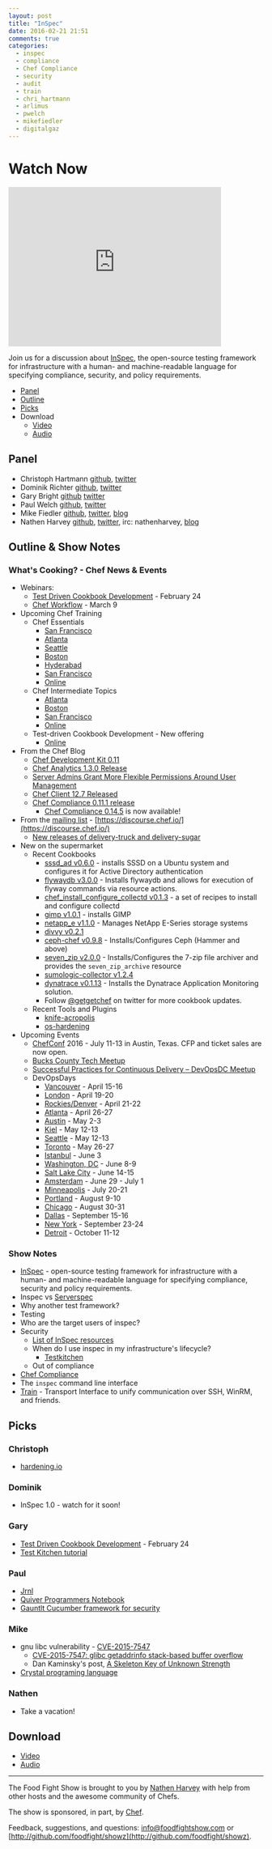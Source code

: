 ```yaml
---
layout: post
title: "InSpec"
date: 2016-02-21 21:51
comments: true
categories:
  - inspec
  - compliance
  - Chef Compliance
  - security
  - audit
  - train
  - chri_hartmann
  - arlimus
  - pwelch
  - mikefiedler
  - digitalgaz
---
```


# Watch Now

<iframe width="420" height="315" src="http://www.youtube.com/embed/RraZsq6C42s" frameborder="0" allowfullscreen></iframe>

Join us for a discussion about [InSpec](http://github.com/chef/inspec), the open-source testing framework for infrastructure with a human- and machine-readable language for specifying compliance, security, and policy requirements.

* [Panel](http://foodfightshow.org/2016/02/inspec.html#panel)
* [Outline](http://foodfightshow.org/2016/02/inspec.html#outline)
* [Picks](http://foodfightshow.org/2016/02/inspec.html#picks)
* Download
  * [Video](http://www.youtube.com/embed/RraZsq6C42s)
  * [Audio](http://traffic.libsyn.com/foodfight/foodfight-99-inspec.mp3)

<!-- more -->

Panel<a name="panel"></a>
-----

* Christoph Hartmann [github](https://github.com/chris-rock), [twitter](https://twitter.com/chri_hartmann)
* Dominik Richter [github](https://github.com/arlimus), [twitter](https://twitter.com/arlimus)
* Gary Bright [github](https://github.com/username-is-already-taken2) [twitter](https://twitter.com/digitalgaz)
* Paul Welch [github](https://github.com/pwelch), [twitter](https://twitter.com/pwelch)
* Mike Fiedler [github](http://github.com/miketheman), [twitter](http://twitter.com/mikefiedler), [blog](http://www.miketheman.net)
* Nathen Harvey [github](http://github.com/nathenharvey), [twitter](http://twitter.com/nathenharvey), irc: nathenharvey, [blog](http://nathenharvey.com)

Outline & Show Notes<a name="outline"></a>
-------

### What's Cooking? - Chef News & Events

* Webinars:
  * [Test Driven Cookbook Development](https://www.chef.io/blog/event/webinar-test-driven-cookbook-development/) - February 24
  * [Chef Workflow](https://www.chef.io/blog/event/webinar-chef-workflow) - March 9
* Upcoming Chef Training
  * Chef Essentials
    * [San Francisco](https://www.chef.io/blog/event/chef-essentials-san-francisco-5)
    * [Atlanta](https://www.chef.io/blog/event/chef-essentials-atlanta-2)
    * [Seattle](https://www.chef.io/blog/event/chef-essentials-seattle-6/)
    * [Boston](https://www.chef.io/blog/event/chef-essentials-boston-2/)
    * [Hyderabad](https://www.chef.io/blog/event/chef-essentials-hyderabad-2/)
    * [San Francisco](https://www.chef.io/blog/event/chef-essentials-san-francisco-6/)
    * [Online](https://www.chef.io/blog/venue/online-61/)
  * Chef Intermediate Topics
    * [Atlanta](https://www.chef.io/blog/event/chef-intermediate-topics-atlanta-6)
    * [Boston](https://www.chef.io/blog/event/chef-intermediate-topics-boston-4/)
    * [San Francisco](https://www.chef.io/blog/event/chef-intermediate-topics-san-francisco-17/)
    * [Online](https://www.chef.io/blog/venue/online-64/)
  * Test-driven Cookbook Development - New offering
    * [Online](https://www.chef.io/blog/event/test-driven-cookbook-development-online-europe/)
* From the Chef Blog
  * [Chef Development Kit 0.11](https://www.chef.io/blog/2016/02/19/chefdk-0-11-release-announcement/)
  * [Chef Analytics 1.3.0 Release](https://www.chef.io/blog/2016/02/18/chef-analytics-1-3-0-release/)
  * [Server Admins Grant More Flexible Permissions Around User Management](https://www.chef.io/blog/2016/02/18/server-admins-grant-more-flexible-permissions-around-user-management/)
  * [Chef Client 12.7 Released](https://www.chef.io/blog/2016/02/12/chef-client-12-7-released/)
  * [Chef Compliance 0.11.1 release](https://www.chef.io/blog/2016/02/09/chef-compliance-0-11-1-release/)
    * [Chef Compliance 0.14.5](https://downloads.chef.io/compliance/) is now available!
* From the [mailing list](https://discourse.chef.io/) - [https://discourse.chef.io/](https://discourse.chef.io/)
  * [New releases of delivery-truck and delivery-sugar](https://discourse.chef.io/t/new-releases-of-delivery-truck-and-delivery-sugar/7846)
* New on the supermarket
  * Recent Cookbooks
    * [sssd_ad v0.6.0](https://supermarket.chef.io/cookbooks/sssd_ad) -  installs SSSD on a Ubuntu system and configures it for Active Directory authentication
    * [flywaydb v3.0.0](https://supermarket.chef.io/cookbooks/flywaydb) - Installs flywaydb and allows for execution of flyway commands via resource actions.
    * [chef_install_configure_collectd v0.1.3](https://supermarket.chef.io/cookbooks/chef_install_configure_collectd) - a set of recipes to install and configure collectd
    * [gimp v1.0.1](https://supermarket.chef.io/cookbooks/gimp) - installs GIMP
    * [netapp_e v1.1.0](https://supermarket.chef.io/cookbooks/netapp_e) - Manages NetApp E-Series storage systems
    * [divvy v0.2.1](https://supermarket.chef.io/cookbooks/divvy)
    * [ceph-chef v0.9.8](https://supermarket.chef.io/cookbooks/ceph-chef) - Installs/Configures Ceph (Hammer and above)
    * [seven_zip v2.0.0](https://supermarket.chef.io/cookbooks/seven_zip) - Installs/Configures the 7-zip file archiver and provides the `seven_zip_archive` resource
    * [sumologic-collector v1.2.4](https://supermarket.chef.io/cookbooks/sumologic-collector)
    * [dynatrace v0.1.13](https://supermarket.chef.io/cookbooks/dynatrace) - Installs the Dynatrace Application Monitoring solution.
    * Follow [@getgetchef](https://twitter.com/getgetchef) on twitter for more cookbook updates.
  * Recent Tools and Plugins
    * [knife-acropolis](https://supermarket.chef.io/tools/knife-acropolis)
    * [os-hardening](https://supermarket.chef.io/tools/os-hardening)
* Upcoming Events
  * [ChefConf](https://chefconf.chef.io/) 2016 - July 11-13 in Austin, Texas.  CFP and ticket sales are now open.
  * [Bucks County Tech Meetup](https://www.chef.io/blog/event/bucks-county-tech-meetup/)
  * [Successful Practices for Continuous Delivery – DevOpsDC Meetup](https://www.chef.io/blog/event/successful-practices-for-continuous-delivery-devopsdc-meetup/)
  * DevOpsDays
    * [Vancouver](http://www.devopsdays.org/events/2016-vancouver/) - April 15-16
    * [London](http://www.devopsdays.org/events/2016-london/) - April 19-20
    * [Rockies/Denver](http://www.devopsdays.org/events/2016-denver/) - April 21-22
    * [Atlanta](http://www.devopsdays.org/events/2016-atlanta/) - April 26-27
    * [Austin](http://www.devopsdays.org/events/2016-austin/) - May 2-3
    * [Kiel](http://www.devopsdays.org/events/2016-kiel/) - May 12-13
    * [Seattle](http://www.devopsdays.org/events/2016-seattle/) - May 12-13
    * [Toronto](http://www.devopsdays.org/events/2016-toronto/) - May 26-27
    * [Istanbul](http://www.devopsdays.org/events/2016-istanbul/) - June 3
    * [Washington, DC](http://www.devopsdays.org/events/2016-washington-dc/) - June 8-9
    * [Salt Lake City](http://www.devopsdays.org/events/2016-saltlakecity/) - June 14-15
    * [Amsterdam](http://www.devopsdays.org/events/2016-amsterdam/) - June 29 - July 1
    * [Minneapolis](http://www.devopsdays.org/events/2016-minneapolis/) - July 20-21
    * [Portland](http://www.devopsdays.org/events/2016-portland/) - August 9-10
    * [Chicago](http://www.devopsdays.org/events/2016-chicago/) - August 30-31
    * [Dallas](http://www.devopsdays.org/events/2016-dallas/) - September 15-16
    * [New York](http://www.devopsdays.org/events/2016-newyork/) - September 23-24
    * [Detroit](http://www.devopsdays.org/events/2016-detroit/) - October 11-12

###  Show Notes

* [InSpec](https://github.com/chef/inspec) - open-source testing framework for infrastructure with a human- and machine-readable language for specifying compliance, security and policy requirements.
* Inspec vs [Serverspec](http://serverspec.org/)
* Why another test framework?
* Testing
* Who are the target users of inspec?
* Security
  * [List of InSpec resources](https://github.com/chef/inspec/blob/master/docs/resources.rst)
  * When do I use inspec in my infrastructure's lifecycle?
    * [Testkitchen](https://github.com/test-kitchen/test-kitchen)
  * Out of compliance
* [Chef Compliance](https://www.chef.io/compliance/)
* The `inspec` command line interface
* [Train](https://github.com/chef/train) - Transport Interface to unify communication over SSH, WinRM, and friends.

Picks<a name="picks"></a>
-----

### Christoph

* [hardening.io](http://hardening.io/)

### Dominik

* InSpec 1.0 - watch for it soon!

### Gary

* [Test Driven Cookbook Development](https://www.chef.io/blog/event/webinar-test-driven-cookbook-development/) - February 24
* [Test Kitchen tutorial](http://kitchen.ci/docs/getting-started/)

### Paul

* [Jrnl](https://maebert.github.io/jrnl/)
* [Quiver Programmers Notebook](http://happenapps.com/)
* [Gauntlt Cucumber framework for security](http://gauntlt.org/)

### Mike

* gnu libc vulnerability - [CVE-2015-7547](https://cve.mitre.org/cgi-bin/cvename.cgi?name=CVE-2015-7547)
  * [CVE-2015-7547: glibc getaddrinfo stack-based buffer overflow](https://googleonlinesecurity.blogspot.com/2016/02/cve-2015-7547-glibc-getaddrinfo-stack.html)
  * Dan Kaminsky's post, [A Skeleton Key of Unknown Strength](http://dankaminsky.com/2016/02/20/skeleton/)
* [Crystal programing language](http://crystal-lang.org/)

### Nathen

* Take a vacation!

Download
--------
* [Video](http://www.youtube.com/embed/RraZsq6C42s)
* [Audio](http://traffic.libsyn.com/foodfight/foodfight-99-inspec.mp3)

<hr />

The Food Fight Show is brought to you by [Nathen Harvey](https://twitter.com/nathenharvey) with help from other hosts and the awesome community of Chefs.

The show is sponsored, in part, by [Chef](http://www.chef.io).

Feedback, suggestions, and questions:  [info@foodfightshow.com](mailto:info@foodfightshow.com) or  [http://github.com/foodfight/showz](http://github.com/foodfight/showz).
